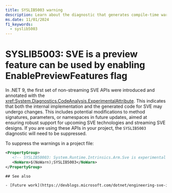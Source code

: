 ```yaml
---
title: SYSLIB5003 warning
description: Learn about the diagnostic that generates compile-time warning SYSLIB5003.
ms.date: 11/01/2024
f1_keywords:
  - syslib5003
---
```


# SYSLIB5003: SVE is a preview feature can be used by enabling EnablePreviewFeatures flag

In .NET 9, the first set of non-streaming SVE APIs were introduced and annotated with the <xref:System.Diagnostics.CodeAnalysis.ExperimentalAttribute>. This indicates that both the internal implementation and the generated code for SVE may undergo changes. This includes potential modifications to method signatures, parameters, or namespaces in future updates, aimed at ensuring robust support for upcoming SVE technologies and streaming SVE designs. If you are using these APIs in your project, the `SYSLIB5003` diagnostic will need to be suppressed.

To suppress the warnings in a project file:

```xml
<PropertyGroup>
   <!-- SYSLIB50003: System.Runtime.Intrinsics.Arm.Sve is experimental -->
   <NoWarn>$(NoWarn);SYSLIB5003</NoWarn>
</PropertyGroup>

## See also

- [Future work](https://devblogs.microsoft.com/dotnet/engineering-sve-in-dotnet/#8.-future)
